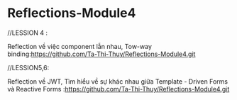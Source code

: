# Reflections-Module4


//LESSION 4 :

Reflection về việc component lẫn nhau,
Tow-way binding:https://github.com/Ta-Thi-Thuy/Reflections-Module4.git


//LESSION5,6:

Reflection về JWT,
Tìm hiểu về sự khác nhau giữa Template - Driven Forms và Reactive Forms
:https://github.com/Ta-Thi-Thuy/Reflections-Module4.git
